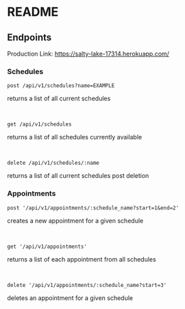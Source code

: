 # README

## Endpoints 

Production Link: https://salty-lake-17314.herokuapp.com/

### Schedules
```
post /api/v1/schedules?name=EXAMPLE
```
returns a list of all current schedules

<br>

```
get /api/v1/schedules
```
returns a list of all schedules currently available

<br>

```
delete /api/v1/schedules/:name
```
returns a list of all current schedules post deletion

### Appointments 

```
post '/api/v1/appointments/:schedule_name?start=1&end=2'
```
creates a new appointment for a given schedule 

<br>

```
get '/api/v1/appointments'
```
returns a list of each appointment from all schedules

<br>

```
delete '/api/v1/appointments/:schedule_name?start=3'
```
deletes an appointment for a given schedule
